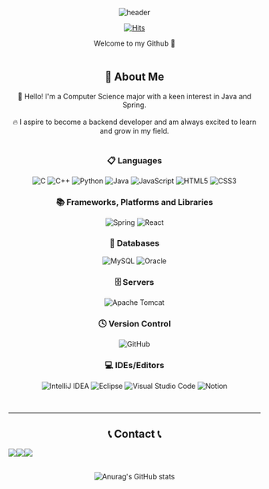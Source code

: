 <div align="center">

![header](https://capsule-render.vercel.app/api?type=rounded&color=timeGradient&text=Welcome%20to%20gun1kim%20GitHub%20&animation=twinkling&fontSize=40&fontAlignY=50&fontAlign=50&height=180)

[![Hits](https://hits.seeyoufarm.com/api/count/incr/badge.svg?url=https%3A%2F%2Fgithub.com%2Fgun1kim%2Fhit-counter&count_bg=%2379C83D&title_bg=%23555555&icon=&icon_color=%23E7E7E7&title=hits&edge_flat=false)](https://hits.seeyoufarm.com)

  Welcome to my Github 👋<br><br>

## 👀 About Me 
:raising_hand: Hello! I'm a Computer Science major with a keen interest in Java and Spring.<br><br>
:fire: I aspire to become a backend developer and am always excited to learn and grow in my field. <br><br>


### 📋 Languages

![C](https://img.shields.io/badge/c-%2300599C.svg?style=for-the-badge&logo=c&logoColor=white)
![C++](https://img.shields.io/badge/c++-%2300599C.svg?style=for-the-badge&logo=c%2B%2B&logoColor=white)
![Python](https://img.shields.io/badge/python-%2314354C.svg?style=for-the-badge&logo=python&logoColor=white)
![Java](https://img.shields.io/badge/java-%23ED8B00.svg?style=for-the-badge&logo=openjdk&logoColor=white)
![JavaScript](https://img.shields.io/badge/javascript-%23323330.svg?style=for-the-badge&logo=javascript&logoColor=%23F7DF1E)
![HTML5](https://img.shields.io/badge/html5-%23E34F26.svg?style=for-the-badge&logo=html5&logoColor=white)
![CSS3](https://img.shields.io/badge/css3-%231572B6.svg?style=for-the-badge&logo=css3&logoColor=white)

### 📚 Frameworks, Platforms and Libraries
![Spring](https://img.shields.io/badge/spring-%236DB33F.svg?style=for-the-badge&logo=spring&logoColor=white)
![React](https://img.shields.io/badge/react-%2320232a.svg?style=for-the-badge&logo=react&logoColor=%2361DAFB)

### 💾 Databases
![MySQL](https://img.shields.io/badge/mysql-%2300f.svg?style=for-the-badge&logo=mysql&logoColor=white)
![Oracle](https://img.shields.io/badge/Oracle-F80000?style=for-the-badge&logo=oracle&logoColor=white)

### 🗄️ Servers
![Apache Tomcat](https://img.shields.io/badge/apache%20tomcat-%23F8DC75.svg?style=for-the-badge&logo=apache-tomcat&logoColor=black)

### 🕓 Version Control
![GitHub](https://img.shields.io/badge/github-%23121011.svg?style=for-the-badge&logo=github&logoColor=white)

<!-- ### ☁️ Hosting/SaaS -->

### 💻 IDEs/Editors
![IntelliJ IDEA](https://img.shields.io/badge/IntelliJIDEA-000000.svg?style=for-the-badge&logo=intellij-idea&logoColor=white)
![Eclipse](https://img.shields.io/badge/Eclipse-FE7A16.svg?style=for-the-badge&logo=Eclipse&logoColor=white)
![Visual Studio Code](https://img.shields.io/badge/Visual%20Studio%20Code-0078d7.svg?style=for-the-badge&logo=visual-studio-code&logoColor=white)
![Notion](https://img.shields.io/badge/Notion-000000.svg?style=for-the-badge&logo=notion&logoColor=white)


<!-- https://github.com/Ileriayo/markdown-badges -->

<br/>


<hr/>

  ## 📞 Contact 📞
  <div style="display:flex; flex-direction:row;">
    <a href="https://www.instagram.com/zxgun1xz">
      <img src="https://img.shields.io/badge/Instagram-E4405F?style=for-the-badge&logo=Instagram&logoColor=white"> 
    </a>
    <a href="mailto:obkh33@gmail.com">
      <img src="https://img.shields.io/badge/Gmail-D14836?style=for-the-badge&logo=Gmail&logoColor=white"> 
    </a>
    <a href="mailto:obkh31@naver.com">
      <img src="https://img.shields.io/badge/Naver%20Mail-03C75A?style=for-the-badge&logo=Naver&logoColor=white"/>
    </a>
  </div><br/>


![Anurag's GitHub stats](https://github-readme-stats.vercel.app/api?username=gun1kim&show_icons=true&theme=transparent)


</div>
<!--
**gun1kim/gun1kim** is a ✨ _special_ ✨ repository because its `README.md` (this file) appears on your GitHub profile.

Here are some ideas to get you started:

- 🔭 I’m currently working on ...
- 🌱 I’m currently learning ...
- 👯 I’m looking to collaborate on ...
- 🤔 I’m looking for help with ...
- 💬 Ask me about ...
- 📫 How to reach me: ...
- 😄 Pronouns: ...
- ⚡ Fun fact: ...
-->
